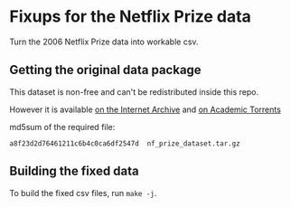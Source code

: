 # Fixups for the Netflix Prize data

Turn the 2006 Netflix Prize data into workable csv.

## Getting the original data package

This dataset is non-free and can't be redistributed inside this repo.

However it is available [on the Internet
Archive](https://archive.org/details/nf_prize_dataset.tar) and [on Academic
Torrents](https://academictorrents.com/details/9b13183dc4d60676b773c9e2cd6de5e5542cee9a)

md5sum of the required file:

```
a8f23d2d76461211c6b4c0ca6df2547d  nf_prize_dataset.tar.gz
```

## Building the fixed data

To build the fixed csv files, run `make -j`.
